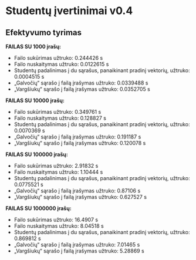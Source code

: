 # Studentų įvertinimai v0.4
## Efektyvumo tyrimas

**FAILAS SU 1000 įrašų:**
*	Failo sukūrimas užtruko: 0.244426 s
*	Failo nuskaitymas užtruko: 0.0122615 s
*	Studentų padalinimas į du sąrašus, panaikinant pradinį vektorių, užtruko: 0.0004515 s
*	„Galvočių“ sąrašo į failą įrašymas užtruko: 0.0339488 s
*	„Vargšiukų“ sąrašo į failą įrašymas užtruko: 0.0352705 s

**FAILAS SU 10000 įrašų:**
*	Failo sukūrimas užtruko: 0.349761 s
*	Failo nuskaitymas užtruko: 0.128827 s
*	Studentų padalinimas į du sąrašus, panaikinant pradinį vektorių, užtruko: 0.0070369 s
*	„Galvočių“ sąrašo į failą įrašymas užtruko: 0.191187 s
*	„Vargšiukų“ sąrašo į failą įrašymas užtruko: 0.120078 s

**FAILAS SU 100000 įrašų:**
*	Failo sukūrimas užtruko: 2.91832 s
*	Failo nuskaitymas užtruko: 1.10444 s
*	Studentų padalinimas į du sąrašus, panaikinant pradinį vektorių, užtruko: 0.0775521 s
*	„Galvočių“ sąrašo į failą įrašymas užtruko: 0.87106 s
*	„Vargšiukų“ sąrašo į failą įrašymas užtruko: 0.627527 s

**FAILAS SU 1000000 įrašų:**
*	Failo sukūrimas užtruko: 16.4907 s
*	Failo nuskaitymas užtruko: 8.04518 s
*	Studentų padalinimas į du sąrašus, panaikinant pradinį vektorių, užtruko: 0.869812 s
*	„Galvočių“ sąrašo į failą įrašymas užtruko: 7.01465 s
*	„Vargšiukų“ sąrašo į failą įrašymas užtruko: 5.28869 s


